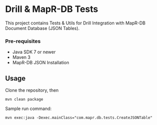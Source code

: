 # Drill & MapR-DB Tests

This project contains Tests & Utils for Drill Integration with MapR-DB Document Database (JSON Tables).

### Pre-requisites

* Java SDK 7 or newer
* Maven 3
* MapR-DB JSON Installation

## Usage

Clone the repository, then

```
mvn clean package
```

Sample run command:

```
mvn exec:java -Dexec.mainClass="com.mapr.db.tests.CreateJSONTable"
```
